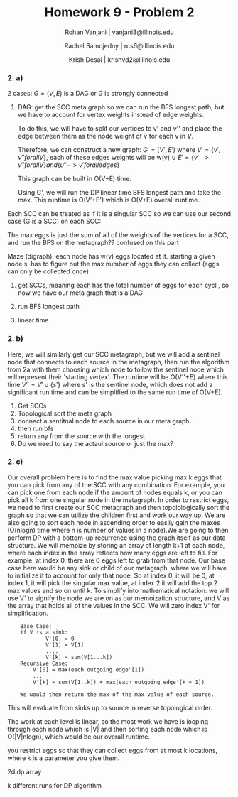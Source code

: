 <h1 style="text-align: center;">Homework 9 - Problem 2</h1>
<p style="text-align: center;">Rohan Vanjani | vanjani3@illinois.edu</p>
<p style="text-align: center;">Rachel Samojedny | rcs6@illinois.edu</p>
<p style="text-align: center;"> Krish Desai | krishvd2@illinois.edu</p>

### 2. a)

2 cases: $G = (V, E)$ is a DAG or $G$ is strongly connected

1. DAG: get the SCC meta graph so we can run the BFS longest path, but we have to account for vertex weights instead of edge weights.

    To do this, we will have to split our vertices to v' and v'' and place the edge between them as the node weight of v for each v in $V$.

    Therefore, we can construct a new graph:
$G' = (V', E')$ where $V' = \{v', v'' for all V\}$, each of these edges weights will be w(v) $\cup$ $E' = \{v' -> v'' forallV \} and \{u''->v' for all edges\}$ 

    This graph can be built in O(V+E) time.

    Using G', we will run the DP linear time BFS longest path and take the max. This runtime is O(V'+E') which is O(V+E) overall runtime.

Each SCC can be treated as if it is a singular SCC so we can use our second case (G is a SCC) on each SCC:

The max eggs is just the sum of all of the weights of the vertices for a SCC, and run the BFS on the metagraph?? confused on this part



Maze (digraph), each node has w(v) eggs located at it.
starting a given node s, has to figure out the max number of eggs they can collect (eggs can only be collected once)

1. get SCCs, meaning each has the total number of eggs for each cycl , so now we have our meta graph that is a DAG

2. run BFS longest path

3. linear time

### 2. b)

Here, we will similarly get our SCC metagraph, but we will add a sentinel node that connects to each source in the metagraph, then run the algorithm from 2a with them choosing which node to follow the sentinel node which will represent their 'starting vertex'. The runtime will be O(V''+E) where this time $V'' = V'\cup \{s'\}$ where s' is the sentinel node, which does not add a significant run time and can be simplified to the same run time of O(V+E).


1. Get SCCs
2. Topological sort the meta graph
3. connect a sentitnal node to each source in our meta graph.
4. then run bfs
5. return any from the source with the longest
6. Do we need to say the actaul source or just the max?

### 2. c)
Our overall problem here is to find the max value picking max k eggs that you can pick from any of the SCC with any combination. For example, you can pick one from each node if the amount of nodes equals k, or you can pick all k from one singular node in the metagraph.
In order to restrict eggs, we need to first create our SCC metagraph and then topolologically sort the graph so that we can utilize the children first and work our way up. We are also going to sort each node in ascending order to easily gain the maxes (O(nlogn) time where n is number of values in a node).We are going to then perform DP with a bottom-up recurrence using the graph itself as our data structure. We will memoize by storing an array of length k+1 at each node, where each index in the array reflects how many eggs are left to fill. For example, at index 0, there are 0 eggs left to grab from that node. Our base case here would be any sink or child of our metagraph, where we will have to initialize it to account for only that node. So at index 0, it will be 0, at index 1, it will pick the singular max value, at index 2 it will add the top 2 max values and so on until k. To simplify into mathematical notation: we will use V' to signify the node we are on as our memoization structure, and V as the array that holds all of the values in the SCC. We will zero index V' for simplification.

        Base Case:  
        if V is a sink:      
                V'[0] = 0 
                V'[1] = V[1]
                ....
                V'[k] = sum(V[1...k])
        Recursive Case:
            V'[0] = max(each outgoing edge'[1])
            ...
            V'[k] = sum(V[1..k]) + max(each outgoing edge'[k + 1])   
            
        We would then return the max of the max value of each source.

This will evaluate from sinks up to source in reverse topological order.

The work at each level is linear, so the most work we have is looping through each node which is |V| and then sorting each node which is O(|V|nlogn), which would be our overall runtime.


you restrict eggs so that they can collect eggs from at most k locations, where k is a parameter you give them.

2d dp array

k different runs for DP algorithm
